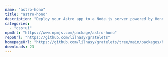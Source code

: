 ```yaml
---
name: "astro-hono"
title: "astro-hono"
description: "Deploy your Astro app to a Node.js server powered by Hono."
categories:
  - "css+ui"
npmUrl: "https://www.npmjs.com/package/astro-hono"
repoUrl: "https://github.com/lilnasy/gratelets"
homepageUrl: "https://github.com/lilnasy/gratelets/tree/main/packages/hono"
downloads: 23
---
```

